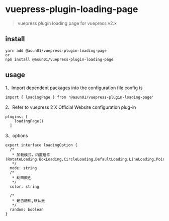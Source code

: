 # vuepress-plugin-loading-page

> vuepress plugin loading page for vuepress v2.x

## install

```
yarn add @asun01/vuepress-plugin-loading-page
or
npm install @asun01/vuepress-plugin-loading-page
```

## usage

1、Import dependent packages into the configuration file config ts

```
import { loadingPage } from '@asun01/vuepress-plugin-loading-page'
```

2、Refer to vuepress 2 X Official Website configuration plug-in

```
plugins: [
    loadingPage()
  ]

```

3、options

```
export interface loadingOption {
  /*
   * 加载模式，内置组件(RotateLoading,BoxLoading,CircleLoading,DefaultLoading,LineLoading,PointLoading)
   */
  mode: string
  /*
   * 动画颜色
   */
  color: string

  /*
   * 是否随机,默认是
   */
  random: boolean
}

```
